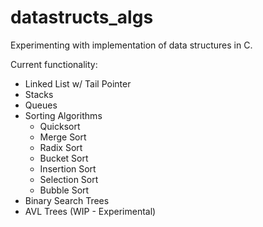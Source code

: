 # datastructs_algs
Experimenting with implementation of data structures in C.

Current functionality:
  - Linked List w/ Tail Pointer
  - Stacks
  - Queues
  - Sorting Algorithms
    - Quicksort
    - Merge Sort
    - Radix Sort
    - Bucket Sort
    - Insertion Sort
    - Selection Sort
    - Bubble Sort
  - Binary Search Trees
  - AVL Trees (WIP - Experimental)
  
